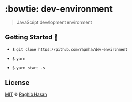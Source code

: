 # :bowtie: dev-environment
> JavaScript development environment 

## Getting Started 🚀

* ```$ git clone https://github.com/ragmha/dev-environment```

* ```$ yarn```

* ```$ yarn start -s```





## License
[MIT](./license) © [Raghib Hasan](http://raghibm.com/)